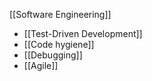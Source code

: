 [[Software Engineering]]

- [[Test-Driven Development]]
- [[Code hygiene]]
- [[Debugging]]
- [[Agile]]